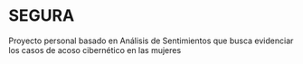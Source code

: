 # SEGURA
Proyecto personal basado en Análisis de Sentimientos que busca evidenciar los casos de acoso cibernético en las mujeres
